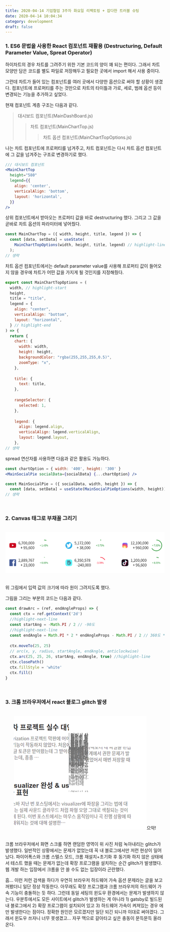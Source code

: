 ```yaml
---
title: 2020-04-14 기업협업 3주차 화요일 리팩토링 + 잡다한 트러블 슈팅
date: 2020-04-14 10:04:34
category: development
draft: false
---
```


### 1. ES6 문법을 사용한 React 컴포넌트 재활용 (Destructuring, Default Parameter Value, Spreat Operator)

하이차트의 경우 차트를 그려주기 위한 기본 코드의 양이 꽤 되는 편이다. 그래서 차트 모양만 담은 코드를 별도 파일로 저장해두고 필요한 곳에서 import 해서 사용 중이다.

그런데 차트가 들어 있는 컴포넌트를 여러 곳에서 다양한 옵션으로 써야 할 상황이 생겼다. 컴포넌트에 프로퍼티를 주는 것만으로 차트의 타이틀과 가로, 세로, 범례 옵션 등이 변경되는 기능을 추가하고 싶었다.

현재 컴포넌트 계층 구조는 다음과 같다.

> 대시보드 컴포넌트(MainDashBoard.js)
>
> > 차트 컴포넌트(MainChartTop.js)
> >
> > > 차트 옵션 컴포넌트(MainChartTopOptions.js)

나는 차트 컴포넌트에 프로퍼티를 넘겨주고, 차트 컴포넌트는 다시 차트 옵션 컴포넌트에 그 값을 넘겨주는 구조로 변경하기로 했다.

```jsx
/// 대시보드 컴포넌트
<MainChartTop
  height="580"
  legend={{
    align: 'center',
    verticalAlign: 'bottom',
    layout: 'horizontal',
  }}
/>
```

상위 컴포넌트에서 받아오는 프로퍼티 값을 바로 destructuring 했다. 그리고 그 값을 곧바로 차트 옵션의 파라미터에 넣어줬다.

```js
const MainChartTop = ({ width, height, title, legend }) => {
  const [data, setData] = useState(
    MainChartTopOptions(width, height, title, legend) // highlight-line
  );
// 생략
```

차트 옵션 컴포넌트에서는 default parameter value를 사용해 프로퍼티 값이 들어오지 않을 경우에 차트가 어떤 값을 가지게 될 것인지를 지정해줬다.

```js
export const MainChartTopOptions = (
  width, // highlight-start
  height,
  title = "title",
  legend = {
    align: "center",
    verticalAlign: "bottom",
    layout: "horizontal",
  } // highlight-end
) => {
  return {
    chart: {
      width: width,
      height: height,
      backgroundColor: "rgba(255,255,255,0.5)",
      zoomType: "x",
    },

    title: {
      text: title,
    },

    rangeSelector: {
      selected: 1,
    },

    legend: {
      align: legend.align,
      verticalAlign: legend.verticalAlign,
      layout: legend.layout,
    },
// 생략
```

spread 연산자를 사용하면 다음과 같은 활용도 가능하다.

```jsx
const chartOption = { width: '400', height: '300' }
<MainSocialPie socialData={socialData} {...chartOption} />
```

```jsx
const MainSocialPie = ({ socialData, width, height }) => {
  const [data, setData] = useState(MainSocialPieOptions(width, height));
// 생략
```

<br>

### 2. Canvas 태그로 부채꼴 그리기

<br>

<div align="center"><img src="./images/041402.png" /></div>

<br>

위 그림에서 입력 값의 크기에 따라 원이 그려지도록 했다.

그림을 그리는 부분의 코드는 다음과 같다.

```js
const drawArc = (ref, endAngleProps) => {
  const ctx = ref.getContext('2d')
  //highlight-next-line
  const startAng = -Math.PI / 2 // -90도
  //highlight-next-line
  const endAngle = Math.PI * 2 * endAngleProps - Math.PI / 2 // 360도 * x% - 90도

  ctx.moveTo(25, 25)
  // arc(x, y, radius, startAngle, endAngle, anticlockwise)
  ctx.arc(25, 25, 26, startAng, endAngle, true) //highlight-line
  ctx.closePath()
  ctx.fillStyle = 'white'
  ctx.fill()
}
```

<br>

### 3. 크롬 브라우저에서 react 블로그 glitch 발생

<br>

<div align="center"><img src="./images/041401.png" />으악!</div>

<br>

크롬 브라우저에서 화면 스크롤 하면 랜덤한 영역이 위 사진 처럼 녹아내리는 glitch가 발생했다. 일반적인 상황에서는 문제가 없었는데 꼭 내 블로그에서만 저런 현상이 일어났다. 파이어폭스와 크롬 스텔스 모드, 크롬 재설치+초기화 후 동기화 하지 않은 상태에서 테스트 했을 때는 문제가 없는데 확장 프로그램을 설치하는 순간 glitch가 발생했다. 웹 개발 하는 입장에서 크롬을 안 쓸 수도 없는 입장이라 곤란했다.

흠... 이런 저런 검색을 하다가 우연히 브라우저 하드웨어 가속 옵션 문제라는 글을 보고 꺼봤더니 일단 정상 작동한다. 아무래도 확장 프로그램과 크롬 브라우저의 하드웨어 가속 기능이 충돌하는 듯 하다. 그런데 동일 세팅의 윈도우 환경에서는 문제가 발생하지 않는다. 우분투에서도 모든 사이트에서 glitch가 발생하는 게 아니라 1) gatsby로 빌드된 내 블로그에서 2) 확장 프로그램이 설치되어 있고 3) 하드웨어 가속이 켜져있는 경우 에만 발생한다는 점이다. 정확한 원인은 모르겠지만 일단 되긴 되니까 이대로 써야겠다. 그래서 윈도우 쓰자니 너무 못생겼고... 자꾸 맥으로 갈아타고 싶은 충동이 문득문득 올라온다.

